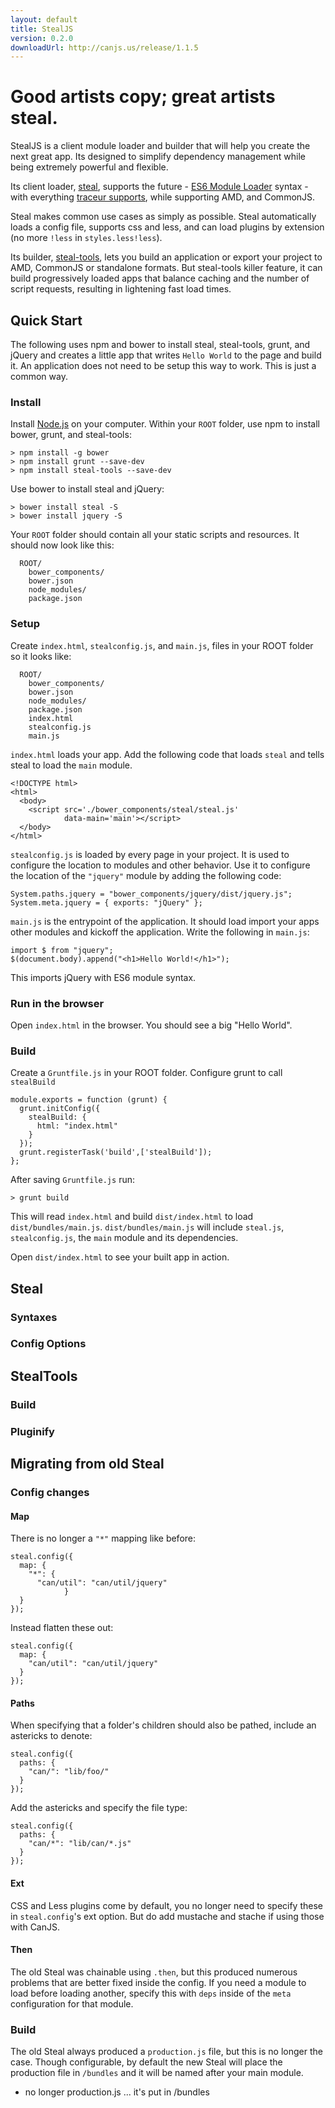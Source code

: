 ```yaml
---
layout: default
title: StealJS
version: 0.2.0
downloadUrl: http://canjs.us/release/1.1.5
---
```


# Good artists copy; great artists steal.

StealJS is a client module loader and builder that will
help you create the next great app. Its designed to simplify 
dependency management while being extremely powerful and flexible.

Its client loader, [steal](https://github.com/bitovi/steal), supports 
the future - [ES6 Module Loader](https://github.com/ModuleLoader/es6-module-loader) syntax -
with everything [traceur supports](https://github.com/google/traceur-compiler/wiki/LanguageFeatures),
while supporting AMD, and CommonJS.

Steal makes common use cases as simply as possible. Steal automatically
loads a config file, supports css and less, and can load plugins by 
extension (no more `!less` in `styles.less!less`).

Its builder, [steal-tools](https://github.com/bitovi/steal-tools), 
lets you build an application or export your project to AMD, 
CommonJS or standalone formats. But steal-tools 
killer feature, it can build progressively loaded apps that 
balance caching and the number of script requests, resulting
in lightening fast load times.

## Quick Start

The following uses npm and bower to install steal, steal-tools, grunt,
and jQuery and creates a little app that writes `Hello World` to 
the page and build it. An application does not need to be setup this way
to work.  This is just a common way.

### Install

Install [Node.js](http://nodejs.org/) on your 
computer. Within your `ROOT` folder,
use npm to install bower, grunt, and steal-tools:

    > npm install -g bower
    > npm install grunt --save-dev
    > npm install steal-tools --save-dev

Use bower to install steal and jQuery:

    > bower install steal -S
    > bower install jquery -S

Your `ROOT` folder should contain all your static scripts and 
resources.  It should now look like this:

      ROOT/
        bower_components/
        bower.json
        node_modules/
        package.json
         
### Setup

Create `index.html`, `stealconfig.js`, and `main.js`, files in your ROOT folder so it looks like:

      ROOT/
        bower_components/
        bower.json
        node_modules/
        package.json
        index.html
        stealconfig.js
        main.js
        
`index.html` loads your app. Add the following code that loads `steal` and
tells steal to load the `main` module.

    <!DOCTYPE html>
    <html>
      <body>
        <script src='./bower_components/steal/steal.js'
                data-main='main'></script>
      </body>
    </html>

`stealconfig.js` is loaded by every page in your 
project. It is used to configure the location to modules and 
other behavior.  Use it to configure the location of the `"jquery"` module by adding the following
code:

    System.paths.jquery = "bower_components/jquery/dist/jquery.js";
    System.meta.jquery = { exports: "jQuery" };

`main.js` is the entrypoint of the application. It should load import your
apps other modules and kickoff the application. Write the following in `main.js`:

    import $ from "jquery";
    $(document.body).append("<h1>Hello World!</h1>");
    
This imports jQuery with ES6 module syntax.
    
### Run in the browser

Open `index.html` in the browser.  You should see a big "Hello World".

### Build

Create a `Gruntfile.js` in your ROOT folder. Configure grunt to 
call `stealBuild`

    module.exports = function (grunt) {
      grunt.initConfig({
        stealBuild: {
          html: "index.html"
        }
      });
      grunt.registerTask('build',['stealBuild']);
    };

After saving `Gruntfile.js` run:

    > grunt build
    
This will read `index.html` and build `dist/index.html` to load 
`dist/bundles/main.js`.  `dist/bundles/main.js` will include `steal.js`, `stealconfig.js`, the `main` module
and its dependencies.

Open `dist/index.html` to see your built app in action.


## Steal

### Syntaxes

### Config Options

## StealTools

### Build

### Pluginify


## Migrating from old Steal

### Config changes

#### Map

There is no longer a `"*"` mapping like before:

    steal.config({
      map: {
        "*": {
          "can/util": "can/util/jquery"
				}
      }
    });

Instead flatten these out:

    steal.config({
      map: {
        "can/util": "can/util/jquery"
      }
    });

#### Paths

When specifying that a folder's children should also be pathed, include an astericks to denote:

    steal.config({
      paths: {
        "can/": "lib/foo/"
      }
    });

Add the astericks and specify the file type:

    steal.config({
      paths: {
        "can/*": "lib/can/*.js"
      }
    });

#### Ext

CSS and Less plugins come by default, you no longer need to specify these in `steal.config`'s ext option. But do add mustache and stache if using those with CanJS.

#### Then

The old Steal was chainable using `.then`, but this produced numerous problems that are better fixed inside the config. If you need a module to load before loading another, specify this with `deps` inside of the `meta` configuration for that module.

### Build

The old Steal always produced a `production.js` file, but this is no longer the case. Though configurable, by default the new Steal will place the production file in `/bundles` and it will be named after your main module.

 - no longer production.js ... it's put in /bundles
